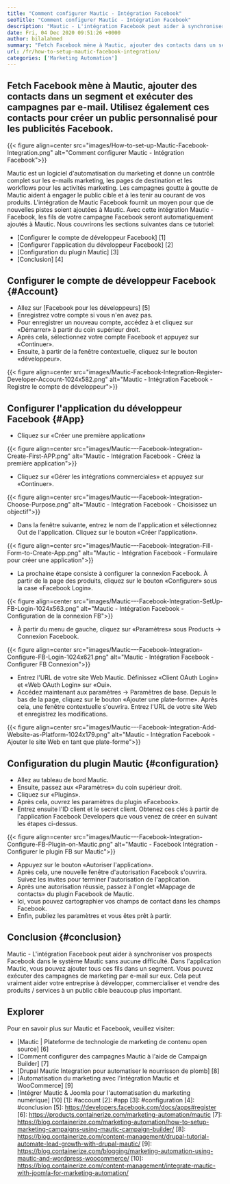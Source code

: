 ```yaml
---
title: "Comment configurer Mautic - Intégration Facebook" 
seoTitle: "Comment configurer Mautic - Intégration Facebook" 
description: "Mautic - L'intégration Facebook peut aider à synchroniser vos prospects Facebook dans le système Mautic sans aucune difficulté, puis à les utiliser dans des campagnes de marketing." 
date: Fri, 04 Dec 2020 09:51:26 +0000
author: bilalahmed
summary: "Fetch Facebook mène à Mautic, ajouter des contacts dans un segment et exécuter des campagnes par e-mail. Utilisez également ces contacts pour créer un public personnalisé pour les publicités Facebook." 
url: /fr/how-to-setup-mautic-facebook-integration/
categories: ['Marketing Automation']
---
```


## Fetch Facebook mène à Mautic, ajouter des contacts dans un segment et exécuter des campagnes par e-mail. Utilisez également ces contacts pour créer un public personnalisé pour les publicités Facebook.

{{< figure align=center src="images/How-to-set-up-Mautic-Facebook-Integration.png" alt="Comment configurer Mautic - Intégration Facebook">}}

Mautic est un logiciel d'automatisation du marketing et donne un contrôle complet sur les e-mails marketing, les pages de destination et les workflows pour les activités marketing. Les campagnes goutte à goutte de Mautic aident à engager le public cible et à les tenir au courant de vos produits. L'intégration de Mautic Facebook fournit un moyen pour que de nouvelles pistes soient ajoutées à Mautic. Avec cette intégration Mautic - Facebook, les fils de votre campagne Facebook seront automatiquement ajoutés à Mautic.
Nous couvrirons les sections suivantes dans ce tutoriel:
  * [Configurer le compte de développeur Facebook] [1]
  * [Configurer l'application du développeur Facebook] [2]
  * [Configuration du plugin Mautic] [3]
  * [Conclusion] [4]

## Configurer le compte de développeur Facebook {#Account}
  * Allez sur [Facebook pour les développeurs] [5]
  * Enregistrez votre compte si vous n'en avez pas.
  * Pour enregistrer un nouveau compte, accédez à et cliquez sur «Démarrer» à partir du coin supérieur droit.
  * Après cela, sélectionnez votre compte Facebook et appuyez sur «Continuer».
  * Ensuite, à partir de la fenêtre contextuelle, cliquez sur le bouton «développeur».

{{< figure align=center src="images/Mautic-Facebook-Integration-Register-Developer-Account-1024x582.png" alt="Mautic - Intégration Facebook - Registre le compte de développeur">}}


## Configurer l'application du développeur Facebook {#App}
  * Cliquez sur «Créer une première application»

{{< figure align=center src="images/Mautic-–-Facebook-Integration-Create-First-APP.png" alt="Mautic - Intégration Facebook - Créez la première application">}}

  * Cliquez sur «Gérer les intégrations commerciales» et appuyez sur «Continuer».

{{< figure align=center src="images/Mautic-–-Facebook-Integration-Choose-Purpose.png" alt="Mautic - Intégration Facebook - Choisissez un objectif">}}

  * Dans la fenêtre suivante, entrez le nom de l'application et sélectionnez Out de l'application. Cliquez sur le bouton «Créer l'application».

{{< figure align=center src="images/Mautic-–-Facebook-Integration-Fill-Form-to-Create-App.png" alt="Mautic - Intégration Facebook - Formulaire pour créer une application">}}

  * La prochaine étape consiste à configurer la connexion Facebook. À partir de la page des produits, cliquez sur le bouton «Configurer» sous la case «Facebook Login».

{{< figure align=center src="images/Mautic-–-Facebook-Integration-SetUp-FB-Login-1024x563.png" alt="Mautic - Intégration Facebook - Configuration de la connexion FB">}}

  * À partir du menu de gauche, cliquez sur «Paramètres» sous Products -> Connexion Facebook.

{{< figure align=center src="images/Mautic-–-Facebook-Integration-Configure-FB-Login-1024x621.png" alt="Mautic - Intégration Facebook - Configurer FB Connexion">}}

  * Entrez l'URL de votre site Web Mautic. Définissez «Client OAuth Login» et «Web OAuth Login» sur «Oui».
  * Accédez maintenant aux paramètres -> Paramètres de base. Depuis le bas de la page, cliquez sur le bouton «Ajouter une plate-forme». Après cela, une fenêtre contextuelle s'ouvrira. Entrez l'URL de votre site Web et enregistrez les modifications.

{{< figure align=center src="images/Mautic-–-Facebook-Integration-Add-Website-as-Platform-1024x179.png" alt="Mautic - Intégration Facebook - Ajouter le site Web en tant que plate-forme">}}


## Configuration du plugin Mautic {#configuration}
  * Allez au tableau de bord Mautic.
  * Ensuite, passez aux «Paramètres» du coin supérieur droit.
  * Cliquez sur «Plugins».
  * Après cela, ouvrez les paramètres du plugin «Facebook».
  * Entrez ensuite l'ID client et le secret client. Obtenez ces clés à partir de l'application Facebook Developers que vous venez de créer en suivant les étapes ci-dessus.

{{< figure align=center src="images/Mautic-–-Facebook-Integration-Configure-FB-Plugin-on-Mautic.png" alt="Mautic - Facebook Intégration - Configurer le plugin FB sur Mautic">}}

  * Appuyez sur le bouton «Autoriser l'application».
  * Après cela, une nouvelle fenêtre d'autorisation Facebook s'ouvrira. Suivez les invites pour terminer l'autorisation de l'application.
  * Après une autorisation réussie, passez à l'onglet «Mappage de contacts» du plugin Facebook de Mautic.
  * Ici, vous pouvez cartographier vos champs de contact dans les champs Facebook.
  * Enfin, publiez les paramètres et vous êtes prêt à partir.

## Conclusion {#conclusion}
Mautic - L'intégration Facebook peut aider à synchroniser vos prospects Facebook dans le système Mautic sans aucune difficulté. Dans l'application Mautic, vous pouvez ajouter tous ces fils dans un segment. Vous pouvez exécuter des campagnes de marketing par e-mail sur eux. Cela peut vraiment aider votre entreprise à développer, commercialiser et vendre des produits / services à un public cible beaucoup plus important.

## Explorer
Pour en savoir plus sur Mautic et Facebook, veuillez visiter:
  * [Mautic | Plateforme de technologie de marketing de contenu open source] [6]
  * [Comment configurer des campagnes Mautic à l'aide de Campaign Builder] [7]
  * [Drupal Mautic Integration pour automatiser le nourrisson de plomb] [8]
  * [Automatisation du marketing avec l'intégration Mautic et WooCommerce] [9]
  * [Intégrer Mautic & Joomla pour l'automatisation du marketing numérique] [10]
[1]: #account
[2]: #app
[3]: #configuration
[4]: #conclusion
[5]: https://developers.facebook.com/docs/apps#register
[6]: https://products.containerize.com/marketing-automation/mautic
[7]: https://blog.containerize.com/marketing-automation/how-to-setup-marketing-campaigns-using-mautic-campaign-builder/
[8]: https://blog.containerize.com/content-management/drupal-tutorial-automate-lead-growth-with-drupal-mautic/
[9]: https://blog.containerize.com/blogging/marketing-automation-using-mautic-and-wordpress-woocommerce/
[10]: https://blog.containerize.com/content-management/integrate-mautic-with-joomla-for-marketing-automation/
